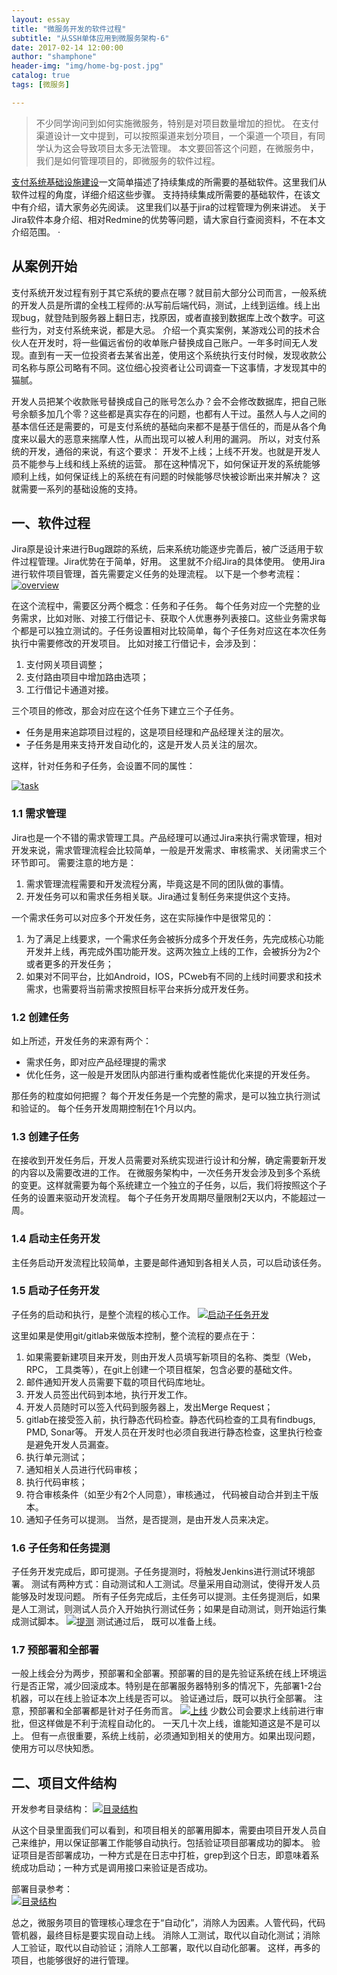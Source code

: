 ```yaml
---
layout: essay
title: "微服务开发的软件过程"
subtitle: "从SSH单体应用到微服务架构-6"
date: 2017-02-14 12:00:00
author: "shamphone"
header-img: "img/home-bg-post.jpg"
catalog: true
tags: [微服务]

---
```


>  不少同学询问到如何实施微服务，特别是对项目数量增加的担忧。 在支付渠道设计一文中提到，可以按照渠道来划分项目，一个渠道一个项目，有同学认为这会导致项目太多无法管理。 本文要回答这个问题，在微服务中，我们是如何管理项目的，即微服务的软件过程。 

[支付系统基础设施建设](http://blog.lixf.cn/essay/2016/11/12/account-8-infra/)一文简单描述了持续集成的所需要的基础软件。这里我们从软件过程的角度，详细介绍这些步骤。 支持持续集成所需要的基础软件，在该文中有介绍，请大家务必先阅读。 这里我们以基于jira的过程管理为例来讲述。 关于Jira软件本身介绍、相对Redmine的优势等问题，请大家自行查阅资料，不在本文介绍范围。 
·

## 从案例开始

支付系统开发过程有别于其它系统的要点在哪？就目前大部分公司而言，一般系统的开发人员是所谓的全栈工程师的:从写前后端代码，测试，上线到运维。线上出现bug，就登陆到服务器上翻日志，找原因，或者直接到数据库上改个数字。可这些行为，对支付系统来说，都是大忌。
介绍一个真实案例，某游戏公司的技术合伙人在开发时，将一些偏远省份的收单账户替换成自己账户。一年多时间无人发现。直到有一天一位投资者去某省出差，使用这个系统执行支付时候，发现收款公司名称与原公司略有不同。这位细心投资者让公司调查一下这事情，才发现其中的猫腻。

开发人员把某个收款账号替换成自己的账号怎么办？会不会修改数据库，把自己账号余额多加几个零？这些都是真实存在的问题，也都有人干过。虽然人与人之间的基本信任还是需要的，可是支付系统的基础向来都不是基于信任的，而是从各个角度来以最大的恶意来揣摩人性，从而出现可以被人利用的漏洞。 所以，对支付系统的开发，通俗的来说，有这个要求： 开发不上线；上线不开发。也就是开发人员不能参与上线和线上系统的运营。 那在这种情况下，如何保证开发的系统能够顺利上线，如何保证线上的系统在有问题的时候能够尽快被诊断出来并解决？ 这就需要一系列的基础设施的支持。

## 一、软件过程


Jira原是设计来进行Bug跟踪的系统，后来系统功能逐步完善后，被广泛适用于软件过程管理。Jira优势在于简单，好用。 这里就不介绍Jira的具体使用。 使用Jira进行软件项目管理，首先需要定义任务的处理流程。 以下是一个参考流程：  
[![overview](http://blog.lixf.cn/img/in-post/process-overall.png)](http://blog.lixf.cn/img/in-post/process-overall.png)

在这个流程中，需要区分两个概念：任务和子任务。 每个任务对应一个完整的业务需求，比如对账、对接工行借记卡、获取个人优惠券列表接口。这些业务需求每个都是可以独立测试的。子任务设置相对比较简单，每个子任务对应这在本次任务执行中需要修改的开发项目。 比如对接工行借记卡，会涉及到：  

1. 支付网关项目调整；   
2. 支付路由项目中增加路由选项；   
3. 工行借记卡通道对接。   

三个项目的修改，那会对应在这个任务下建立三个子任务。   

- 任务是用来追踪项目过程的，这是项目经理和产品经理关注的层次。   
- 子任务是用来支持开发自动化的，这是开发人员关注的层次。 

这样，针对任务和子任务，会设置不同的属性：

[![task](http://blog.lixf.cn/img/in-post/process-task.png)](http://blog.lixf.cn/img/in-post/process-task.png)


### 1.1 需求管理

Jira也是一个不错的需求管理工具。产品经理可以通过Jira来执行需求管理，相对开发来说，需求管理流程会比较简单，一般是开发需求、审核需求、关闭需求三个环节即可。 需要注意的地方是：  

1. 需求管理流程需要和开发流程分离，毕竟这是不同的团队做的事情。   
2. 开发任务可以和需求任务相关联。Jira通过复制任务来提供这个支持。 

一个需求任务可以对应多个开发任务，这在实际操作中是很常见的：   

1. 为了满足上线要求，一个需求任务会被拆分成多个开发任务，先完成核心功能开发并上线，再完成外围功能开发。这两次独立上线的工作，会被拆分为2个或者更多的开发任务；  
2. 如果对不同平台，比如Android，IOS，PCweb有不同的上线时间要求和技术需求，也需要将当前需求按照目标平台来拆分成开发任务。   

### 1.2 创建任务

如上所述，开发任务的来源有两个：

- 需求任务，即对应产品经理提的需求  
- 优化任务，这一般是开发团队内部进行重构或者性能优化来提的开发任务。  

那任务的粒度如何把握？ 每个开发任务是一个完整的需求，是可以独立执行测试和验证的。 每个任务开发周期控制在1个月以内。 

### 1.3 创建子任务

在接收到开发任务后，开发人员需要对系统实现进行设计和分解，确定需要新开发的内容以及需要改进的工作。 在微服务架构中，一次任务开发会涉及到多个系统的变更。这样就需要为每个系统建立一个独立的子任务，以后，我们将按照这个子任务的设置来驱动开发流程。 每个子任务开发周期尽量限制2天以内，不能超过一周。 

### 1.4 启动主任务开发

主任务启动开发流程比较简单，主要是邮件通知到各相关人员，可以启动该任务。 

### 1.5 启动子任务开发
 
子任务的启动和执行，是整个流程的核心工作。 
[![启动子任务开发](http://blog.lixf.cn/img/in-post/process-start-task.png)](http://blog.lixf.cn/img/in-post/process-start-task.png)

这里如果是使用git/gitlab来做版本控制，整个流程的要点在于：  

1. 如果需要新建项目来开发，则由开发人员填写新项目的名称、类型（Web， RPC， 工具类等），在git上创建一个项目框架，包含必要的基础文件。  
2. 邮件通知开发人员需要下载的项目代码库地址。  
3. 开发人员签出代码到本地，执行开发工作。   
4. 开发人员随时可以签入代码到服务器上，发出Merge Request；  
5. gitlab在接受签入前，执行静态代码检查。静态代码检查的工具有findbugs, PMD, Sonar等。 开发人员在开发时也必须自我进行静态检查，这里执行检查是避免开发人员漏查。 
6. 执行单元测试；  
7. 通知相关人员进行代码审核；  
8. 执行代码审核；  
9. 符合审核条件（如至少有2个人同意），审核通过， 代码被自动合并到主干版本。   
10. 通知子任务可以提测。 当然，是否提测，是由开发人员来决定。   

### 1.6 子任务和任务提测

子任务开发完成后，即可提测。子任务提测时，将触发Jenkins进行测试环境部署。 
测试有两种方式：自动测试和人工测试。尽量采用自动测试，使得开发人员能够及时发现问题。 
所有子任务完成后，主任务可以提测。主任务提测后，如果是人工测试，则测试人员介入开始执行测试任务；如果是自动测试，则开始运行集成测试脚本。 
[![提测](http://blog.lixf.cn/img/in-post/process-test.png)](http://blog.lixf.cn/img/in-post/process-test.png)
测试通过后， 既可以准备上线。 

### 1.7 预部署和全部署

一般上线会分为两步，预部署和全部署。预部署的目的是先验证系统在线上环境运行是否正常，减少回滚成本。特别是在部署服务器特别多的情况下，先部署1-2台机器，可以在线上验证本次上线是否可以。 验证通过后，既可以执行全部署。 
注意，预部署和全部署都是针对子任务而言。
[![上线](http://blog.lixf.cn/img/in-post/process-onboard.png)](http://blog.lixf.cn/img/in-post/process-onboard.png)
少数公司会要求上线前进行审批，但这样做是不利于流程自动化的。 一天几十次上线，谁能知道这是不是可以上。 但有一点很重要，系统上线前，必须通知到相关的使用方。如果出现问题，使用方可以尽快知悉。

## 二、项目文件结构

开发参考目录结构：
[![目录结构](http://blog.lixf.cn/img/in-post/process-dir.jpg)](http://blog.lixf.cn/img/in-post/process-dir.jpg)

从这个目录里面我们可以看到，和项目相关的部署用脚本，需要由项目开发人员自己来维护，用以保证部署工作能够自动执行。包括验证项目部署成功的脚本。 
验证项目是否部署成功，一种方式是在日志中打桩，grep到这个日志，即意味着系统成功启动；一种方式是调用接口来验证是否成功。 

部署目录参考：  
[![目录结构](http://blog.lixf.cn/img/in-post/process-deploy.png)](http://blog.lixf.cn/img/in-post/process-deploy.png)

总之，微服务项目的管理核心理念在于“自动化”，消除人为因素。人管代码，代码管机器，最终目标是要实现自动上线。 消除人工测试，取代以自动化测试；消除人工验证，取代以自动验证；消除人工部署，取代以自动化部署。 这样，再多的项目，也能够很好的进行管理。 
